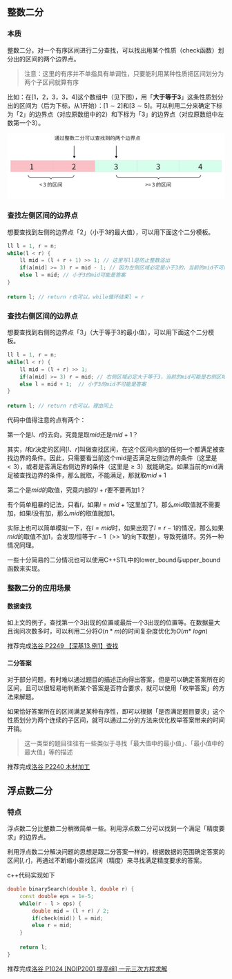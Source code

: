 ## **整数二分**

### **本质**

整数二分，对一个有序区间进行二分查找，可以找出用某个性质（check函数）划分出的区间的两个边界点。

> 注意：这里的有序并不单指具有单调性，只要能利用某种性质把区间划分为两个子区间就算有序

比如：在$[1，2，3，3，4]$这个数组中（见下图），用「**大于等于3**」这条性质划分出的区间为（后为下标，从1开始）：$[1 \sim 2]$和$[3 \sim 5]$。可以利用二分来确定下标为「2」的边界点（对应原数组中的2）和下标为「3」的边界点（对应原数组中左数第一个3）。

![BinarySearch](Img\BinarySearch.png "区间划分")

### **查找左侧区间的边界点**

想要查找到左侧的边界点「2」（小于3的最大值），可以用下面这个二分模板。

```c++
ll l = 1, r = n;
while(l < r) {
    ll mid = (l + r + 1) >> 1; // 这里写ll是防止整数溢出
    if(a[mid] >= 3) r = mid - 1; // 因为左侧区域必定是小于3的，当前的mid不可能是右侧区域的边界
    else l = mid; // 小于3的mid可能是答案
}

return l; // return r也可以，while循环结束l = r
```

### **查找右侧区间的边界点**

想要查找到右侧的边界点「3」（大于等于3的最小值），可以用下面这个二分模板。

```c++
ll l = 1, r = n;
while(l < r) {
    ll mid = (l + r) >> 1;
    if(a[mid] >= 3) r = mid; // 右侧区域必定大于等于3，当前的mid可能是右侧区域的边界
    else l = mid + 1;  // 小于3的mid不可能是答案
}

return l; // return r也可以，理由同上
```

代码中值得注意的点有两个：

第一个是$l、r$的去向，究竟是取$mid$还是$mid + 1$？

其实，$l$和$r$决定的区间$[l、r]$叫做查找区间，在这个区间内部的任何一个都满足被查找边界的条件。因此，只需要看当前这个mid是否满足左侧边界的条件（这里是$< 3$），或者是否满足右侧边界的条件（这里是$\geq 3$）就能确定。如果当前的mid满足被查找边界的条件，那么就取，不能满足，那就取$mid + 1$

第二个是$mid$的取值，究竟内部的$l + r$要不要再加1？

有个简单粗暴的记法，只看$l$，如果$l = mid + 1$这里加了1，那么$mid$取值就不需要加，如果$l$没有加，那么$mid$的取值就加1。

实际上也可以简单模拟一下，在$l = mid$时，如果出现了$l = r - 1$的情况，那么如果$mid$的取值不加1，会发现$l$恒等于$r - 1$（>> 1的向下取整），导致死循环。另外一种情况同理。

一些十分简易的二分情况也可以使用C++STL中的lower_bound与upper_bound函数来实现。

### **整数二分的应用场景**

#### **数据查找**

如上文的例子，查找第一个3出现的位置或最后一个3出现的位置等。在数据量大且询问次数多时，可以利用二分将$O(n*m)$的时间复杂度优化为$O(m*\
log n)$

推荐完成[洛谷 P2249 【深基13.例1】查找](https://www.luogu.com.cn/problem/P2249)

#### **二分答案**

对于部分问题，有时难以通过题目的描述正向得出答案，但是可以确定答案所在的区间，且可以很轻易地判断某个答案是否符合要求，就可以使用「枚举答案」的方法来解题。

如果恰好答案所在的区间满足某种有序性，即可以根据「是否满足题目要求」这个性质划分为两个连续的子区间，就可以通过二分的方法来优化枚举答案带来的时间开销。

> 这一类型的题目往往有一些类似于寻找「最大值中的最小值」、「最小值中的最大值」等的描述

推荐完成[洛谷 P2240 木材加工](https://www.luogu.com.cn/problem/P2440)

## **浮点数二分**

### **特点**

浮点数二分比整数二分稍微简单一些。利用浮点数二分可以找到一个满足「精度要求」的边界点。

利用浮点数二分解决问题的思想是跟二分答案一样的，根据数据的范围确定答案的区间$[l, r]$，再通过不断缩小查找区间（精度）来寻找满足精度要求的答案。

c++代码实现如下

```cpp
double binarySearch(double l, double r) {
	const double eps = 1e-5;
	while(r - l > eps) {
		double mid = (l + r) / 2;
		if(check(mid)) l = mid;
		else r = mid;
	}

	return l;
}
```

推荐完成[洛谷 P1024 [NOIP2001 提高组] 一元三次方程求解](https://www.luogu.com.cn/problem/P1024)